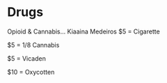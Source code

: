 # Drugs
Opioid & Cannabis...
Kiaaina Medeiros
$5 = Cigarette 

$5 = 1/8 Cannabis 

$5 = Vicaden 

$10 = Oxycotten 
